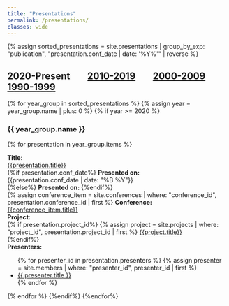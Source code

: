 ```yaml
---
title: "Presentations"
permalink: /presentations/
classes: wide
---
```


<link rel="stylesheet" href="{{ '/assets/css/custom.css' | relative_url }}">

{% assign sorted_presentations =  site.presentations  | group_by_exp: "publication", "presentation.conf_date | date: '%Y%'" | reverse %} 

<h2> 2020-Present &nbsp;&nbsp;&nbsp;&nbsp;&nbsp;&nbsp; <a href="{{ '/pubs_2010s/' | relative_url }}" >2010-2019</a> &nbsp;&nbsp;&nbsp;&nbsp;&nbsp;&nbsp; <a href="{{ '/pubs_2000s/' | relative_url }}" >2000-2009</a> &nbsp;&nbsp;&nbsp;&nbsp;&nbsp;&nbsp; <a href="{{ '/pubs_1990s/' | relative_url }}" >1990-1999</a>  </h2>

{% for year_group in sorted_presentations %}
{% assign year = year_group.name | plus: 0 %}
{% if year >= 2020 %}
<h3> {{ year_group.name }} </h3>

{% for presentation in year_group.items %}
<div class="content-list">
    <div class="presentation-item">
        <b>Title: </b><br><a href="{{presentation.url}}">{{presentation.title}}</a><br>
    </div>
    <div class="presentation-item">
        {%if presentation.conf_date%}
        <b>Presented on: </b><br>{{presentation.conf_date | date: "%B %Y"}} <br>
        {%else%}
        <b>Presented on: </b>
        {%endif%}
    </div>
    <div class="presentation-item">
        {% assign conference_item = site.conferences | where: "conference_id", presentation.conference_id | first %}
        <b>Conference: </b><br><a href="{{conference_item.url}}">{{conference_item.title}}</a> <br>
    </div>
    <div class="presentation-item">
        <b>Project: </b><br>
        {% if presentation.project_id%}
        {% assign project = site.projects | where: "project_id", presentation.project_id | first %}
        <a href="{{project.url}}">{{project.title}}</a><br>
        {%endif%}
    </div>
    <div class="presentation-item">
        <b>Presenters: </b><br>
            <ul>
            {% for presenter_id in presentation.presenters %}
                {% assign presenter = site.members | where: "presenter_id", presenter_id | first %}
                <li>
                    <a href="{{presenter.url}}">{{ presenter.title }}</a>
                </li>
            {% endfor %}
            </ul>
    </div>
</div>
{% endfor %}
{%endif%}
{%endfor%}
